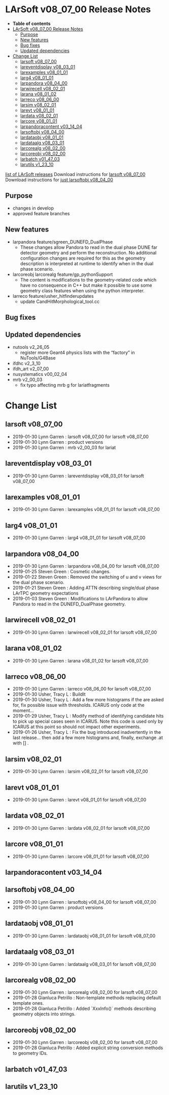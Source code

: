LArSoft v08\_07\_00 Release Notes
======================================================================

-   **Table of contents**
-   [LArSoft v08\_07\_00 Release Notes](#LArSoft-v08_07_00-Release-Notes)
    -   [Purpose](#Purpose)
    -   [New features](#New-features)
    -   [Bug fixes](#Bug-fixes)
    -   [Updated dependencies](#Updated-dependencies)
-   [Change List](#Change-List)
    -   [larsoft v08\_07\_00](#larsoft-v08_07_00)
    -   [lareventdisplay v08\_03\_01](#lareventdisplay-v08_03_01)
    -   [larexamples v08\_01\_01](#larexamples-v08_01_01)
    -   [larg4 v08\_01\_01](#larg4-v08_01_01)
    -   [larpandora v08\_04\_00](#larpandora-v08_04_00)
    -   [larwirecell v08\_02\_01](#larwirecell-v08_02_01)
    -   [larana v08\_01\_02](#larana-v08_01_02)
    -   [larreco v08\_06\_00](#larreco-v08_06_00)
    -   [larsim v08\_02\_01](#larsim-v08_02_01)
    -   [larevt v08\_01\_01](#larevt-v08_01_01)
    -   [lardata v08\_02\_01](#lardata-v08_02_01)
    -   [larcore v08\_01\_01](#larcore-v08_01_01)
    -   [larpandoracontent v03\_14\_04](#larpandoracontent-v03_14_04)
    -   [larsoftobj v08\_04\_00](#larsoftobj-v08_04_00)
    -   [lardataobj v08\_01\_01](#lardataobj-v08_01_01)
    -   [lardataalg v08\_03\_01](#lardataalg-v08_03_01)
    -   [larcorealg v08\_02\_00](#larcorealg-v08_02_00)
    -   [larcoreobj v08\_02\_00](#larcoreobj-v08_02_00)
    -   [larbatch v01\_47\_03](#larbatch-v01_47_03)
    -   [larutils v1\_23\_10](#larutils-v1_23_10)

[list of LArSoft releases](LArSoft_release_list)
Download instructions for [larsoft v08\_07\_00](http://scisoft.fnal.gov/scisoft/bundles/larsoft/v08_07_00/larsoft-v08_07_00.html)
Download instructions for [just larsoftobj v08\_04\_00](http://scisoft.fnal.gov/scisoft/bundles/larsoftobj/v08_04_00/larsoftobj-v08_04_00.html)

Purpose
--------------------

-   changes in develop
-   approved feature branches

New features
------------------------------

-   larpandora feature/sgreen\_DUNEFD\_DualPhase
    -   These changes allow Pandora to read in the dual phase DUNE far detector geometry and perform the reconstruction. No additional configuration changes are required for this as the geometry description is interpreted at runtime to identify when in the dual phase scenario.
-   larcoreobj larcorealg feature/gp\_pythonSupport
    -   The content is modifications to the geometry-related code which have no
        consequence in C++ but make it possible to use some geometry class features
        when using the python interpreter.
-   larreco feature/usher\_hitfinderupdates
    -   update CandHitMorphological\_tool.cc

Bug fixes
------------------------

Updated dependencies
----------------------------------------------

-   nutools v2\_26\_05
    -   register more Geant4 physics lists with the “factory” in NuTools/G4Base
-   ifdhc v2\_3\_10
-   ifdh\_art v2\_07\_00
-   nusystematics v00\_02\_04
-   mrb v2\_00\_03
    -   fix typo affecting mrb g for lariatfragments

Change List
============================

larsoft v08\_07\_00
------------------------------------------

-   2019-01-30 Lynn Garren : larsoft v08\_07\_00 for larsoft v08\_07\_00
-   2019-01-30 Lynn Garren : product versions
-   2019-01-30 Lynn Garren : mrb v2\_00\_03 for lariat

lareventdisplay v08\_03\_01
----------------------------------------------------------

-   2019-01-30 Lynn Garren : lareventdisplay v08\_03\_01 for larsoft v08\_07\_00

larexamples v08\_01\_01
--------------------------------------------------

-   2019-01-30 Lynn Garren : larexamples v08\_01\_01 for larsoft v08\_07\_00

larg4 v08\_01\_01
--------------------------------------

-   2019-01-30 Lynn Garren : larg4 v08\_01\_01 for larsoft v08\_07\_00

larpandora v08\_04\_00
------------------------------------------------

-   2019-01-30 Lynn Garren : larpandora v08\_04\_00 for larsoft v08\_07\_00
-   2019-01-25 Steven Green : Cosmetic changes.
-   2019-01-22 Steven Green : Removed the switching of u and v views for the dual phase scenario.
-   2019-01-21 Steven Green : Adding ATTN describing single/dual phase LArTPC geometry expectations
-   2019-01-03 Steven Green : Modifications to LArPandora to allow Pandora to read in the DUNEFD\_DualPhase geometry.

larwirecell v08\_02\_01
--------------------------------------------------

-   2019-01-30 Lynn Garren : larwirecell v08\_02\_01 for larsoft v08\_07\_00

larana v08\_01\_02
----------------------------------------

-   2019-01-30 Lynn Garren : larana v08\_01\_02 for larsoft v08\_07\_00

larreco v08\_06\_00
------------------------------------------

-   2019-01-30 Lynn Garren : larreco v08\_06\_00 for larsoft v08\_07\_00
-   2019-01-30 Usher, Tracy L : BuildIt
-   2019-01-30 Usher, Tracy L : Add a few more histograms if the are asked for, fix possible issue with thresholds. ICARUS only code at the moment…
-   2019-01-29 Usher, Tracy L : Modify method of identifying candidate hits to pick up special cases seen in ICARUS. Note this code is used only by ICARUS at this point so should not impact other experiments.
-   2019-01-26 Usher, Tracy L : Fix the bug introduced inadvertently in the last release… then add a few more histograms and, finally, exchange .at with [] .

larsim v08\_02\_01
----------------------------------------

-   2019-01-30 Lynn Garren : larsim v08\_02\_01 for larsoft v08\_07\_00

larevt v08\_01\_01
----------------------------------------

-   2019-01-30 Lynn Garren : larevt v08\_01\_01 for larsoft v08\_07\_00

lardata v08\_02\_01
------------------------------------------

-   2019-01-30 Lynn Garren : lardata v08\_02\_01 for larsoft v08\_07\_00

larcore v08\_01\_01
------------------------------------------

-   2019-01-30 Lynn Garren : larcore v08\_01\_01 for larsoft v08\_07\_00

larpandoracontent v03\_14\_04
--------------------------------------------------------------

larsoftobj v08\_04\_00
------------------------------------------------

-   2019-01-30 Lynn Garren : larsoftobj v08\_04\_00 for larsoft v08\_07\_00
-   2019-01-30 Lynn Garren : product versions

lardataobj v08\_01\_01
------------------------------------------------

-   2019-01-30 Lynn Garren : lardataobj v08\_01\_01 for larsoft v08\_07\_00

lardataalg v08\_03\_01
------------------------------------------------

-   2019-01-30 Lynn Garren : lardataalg v08\_03\_01 for larsoft v08\_07\_00

larcorealg v08\_02\_00
------------------------------------------------

-   2019-01-30 Lynn Garren : larcorealg v08\_02\_00 for larsoft v08\_07\_00
-   2019-01-28 Gianluca Petrillo : Non-template methods replacing default template ones.
-   2019-01-28 Gianluca Petrillo : Added \`XxxInfo()\` methods describing geometry objects into strings.

larcoreobj v08\_02\_00
------------------------------------------------

-   2019-01-30 Lynn Garren : larcoreobj v08\_02\_00 for larsoft v08\_07\_00
-   2019-01-28 Gianluca Petrillo : Added explicit string conversion methods to geometry IDs.

larbatch v01\_47\_03
--------------------------------------------

larutils v1\_23\_10
------------------------------------------
